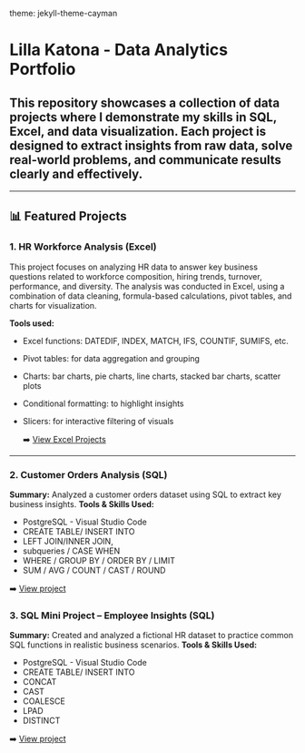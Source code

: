 theme: jekyll-theme-cayman
# Lilla Katona - Data Analytics Portfolio

## This repository showcases a collection of data projects where I demonstrate my skills in **SQL**, **Excel**, and **data visualization**. Each project is designed to extract insights from raw data, solve real-world problems, and communicate results clearly and effectively.
----------------------------------------

## 📊 Featured Projects

### 1. HR Workforce Analysis (Excel)
This project focuses on analyzing HR data to answer key business questions related to workforce composition, hiring trends, turnover, performance, and diversity. The analysis was conducted in Excel, using a combination of data cleaning, formula-based calculations, pivot tables, and charts for visualization.

**Tools used:**
* Excel functions: DATEDIF, INDEX, MATCH, IFS, COUNTIF, SUMIFS, etc.
* Pivot tables: for data aggregation and grouping
* Charts: bar charts, pie charts, line charts, stacked bar charts, scatter plots
* Conditional formatting: to highlight insights
* Slicers: for interactive filtering of visuals

  ➡️ [View Excel Projects](./Excel%20Projects/)

----------------------------------------

### 2. Customer Orders Analysis (SQL)
**Summary:** Analyzed a customer orders dataset using SQL to extract key business insights. 
**Tools & Skills Used:** 
  * PostgreSQL - Visual Studio Code
  * CREATE TABLE/ INSERT INTO
  * LEFT JOIN/INNER JOIN,
  * subqueries / CASE WHEN
  * WHERE / GROUP BY / ORDER BY / LIMIT
  * SUM / AVG / COUNT / CAST / ROUND
    
➡️ [View project](./SQL%20Projects/Customer_Orders_Analysis/)

### 3. SQL Mini Project – Employee Insights (SQL)
**Summary:** Created and analyzed a fictional HR dataset to practice common SQL functions in realistic business scenarios.
**Tools & Skills Used:** 
  * PostgreSQL - Visual Studio Code
  * CREATE TABLE/ INSERT INTO
  * CONCAT
  * CAST
  * COALESCE
  * LPAD
  * DISTINCT
    
➡️ [View project](./SQL%20Projects/SQL%20Practice%20–%20Employee%20Insights/)
